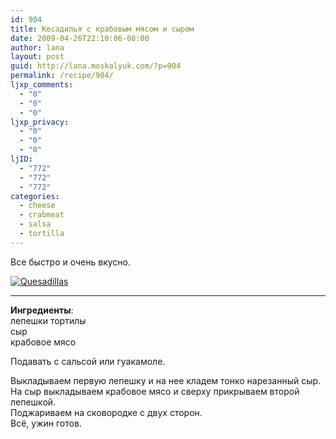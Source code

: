 ```yaml
---
id: 904
title: Кесадилья с крабовым мясом и сыром
date: 2009-04-26T22:10:06-08:00
author: lana
layout: post
guid: http://lana.moskalyuk.com/?p=904
permalink: /recipe/904/
ljxp_comments:
  - "0"
  - "0"
  - "0"
ljxp_privacy:
  - "0"
  - "0"
  - "0"
ljID:
  - "772"
  - "772"
  - "772"
categories:
  - cheese
  - crabmeat
  - salsa
  - tortilla
---
```

Все быстро и очень вкусно.

<a class="flickr-image alignnone" title="Quesadillas" rel="flickr-mgr" href="http://www.flickr.com/photos/67405678@N00/3422380911/"><img class="flickr-medium" src="http://farm4.static.flickr.com/3412/3422380911_8c439ed808.jpg" alt="Quesadillas" /></a>  
****

**Ингредиенты**:  
лепешки тортилы  
сыр  
крабовое мясо

Подавать с сальсой или гуакамоле.

Выкладываем первую лепешку и на нее кладем тонко нарезанный сыр.  
На сыр выкладываем крабовое мясо и сверху прикрываем второй лепешкой.  
Поджариваем на сковородке с двух сторон.  
Всё, ужин готов.